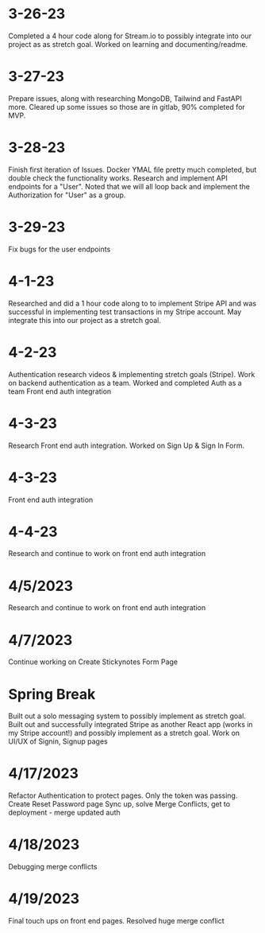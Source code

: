 # 3-26-23
Completed a 4 hour code along for Stream.io to possibly integrate into
our project as as stretch goal. Worked on learning and documenting/readme.

# 3-27-23
Prepare issues, along with researching MongoDB, Tailwind and FastAPI more.
Cleared up some issues so those are in gitlab, 90% completed for MVP.

# 3-28-23
Finish first iteration of Issues. Docker YMAL file pretty much completed, but double check
the functionality works. Research and implement API endpoints for a "User". Noted that we will all loop back and implement the Authorization for "User" as a group.

# 3-29-23
Fix bugs for the user endpoints

# 4-1-23
Researched and did a 1 hour code along to to implement Stripe API and was successful
in implementing test transactions in my Stripe account. May integrate this into our
project as a stretch goal.


# 4-2-23
Authentication research videos & implementing stretch goals (Stripe).
Work on backend authentication as a team. Worked and completed Auth as a team	Front end auth integration


# 4-3-23
Research Front end auth integration. Worked on Sign Up & Sign In Form.


# 4-3-23
Front end auth integration

# 4-4-23
Research and continue to work on front end auth integration

# 4/5/2023
Research and continue to work on front end auth integration

# 4/7/2023
Continue working on Create Stickynotes Form Page

# Spring Break
Built out a solo messaging system to possibly implement as stretch goal.
Built out and successfully integrated Stripe as another React app (works in my Stripe account!)
and possibly implement as a stretch goal.
Work on UI/UX of Signin, Signup pages


# 4/17/2023
Refactor Authentication to protect pages. Only the token was passing.
Create Reset Password page
Sync up, solve Merge Conflicts, get to deployment - merge updated auth

# 4/18/2023
Debugging merge conflicts

# 4/19/2023
Final touch ups on front end pages.
Resolved huge merge conflict
